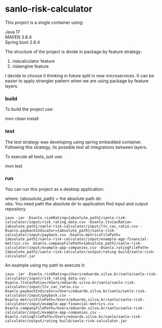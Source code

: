# sanlo-risk-calculator


This project is a single container using:

Java 17 </br>
MAVEN 3.8.4</br>
Spring boot 2.6.4 </br>


The structure of the project is divide in package by feature strategy: 

1) riskcalculator feature</br>
2) riskengine feature

I decide to choose it thinking in future split in new microservices. 
It can be easier to apply strangler pattern when we are using package by feature layers. 


### build

To build the project use: 

mvn clean install</br>

### test

The test strategy was developing using spring embedded container. 
Following this strategy, its possible test all integrations between layers. 



To execute all tests, just use: 

mvn test


### run

You can run this project as a desktop application: 

where: {abosolute_path} = the absolute path dir. </br>
obs: You need path the absolute dir to application find input and output repository. 

```console
java -jar -Dsanlo.riskRating={absolute_path}/sanlo-risk-calculator/input/risk_rating_data.csv -Dsanlo.ltvCacRatio={absolute_path}/sanlo-risk-calculator/input/ltv_cac_ratio.csv -Dsanlo.paybackIndicator={absolute_path}/sanlo-risk-calculator/input/payback.csv -Dsanlo.metricsFilePath={absolute_path}/sanlo-risk-calculator/input/example-app-financial-metrics.csv -Dsanlo.companyFilePath={absolute_path}/sanlo-risk-calculator/input/example-app-companies.csv -Dsanlo.ratingFilePath={absolute_path}/sanlo-risk-calculator/output/rating build/sanlo-risk-calculator.jar
```

An example using my path to execute it: 

```console
java -jar -Dsanlo.riskRating=/Users/eduardo.silva.br/sanlo/sanlo-risk-calculator/input/risk_rating_data.csv -Dsanlo.ltvCacRatio=/Users/eduardo.silva.br/sanlo/sanlo-risk-calculator/input/ltv_cac_ratio.csv -Dsanlo.paybackIndicator=/Users/eduardo.silva.br/sanlo/sanlo-risk-calculator/input/payback.csv -Dsanlo.metricsFilePath=/Users/eduardo.silva.br/sanlo/sanlo-risk-calculator/input/example-app-financial-metrics.csv -Dsanlo.companyFilePath=/Users/eduardo.silva.br/sanlo/sanlo-risk-calculator/input/example-app-companies.csv -Dsanlo.ratingFilePath=/Users/eduardo.silva.br/sanlo/sanlo-risk-calculator/output/rating build/sanlo-risk-calculator.jar
 ```   



